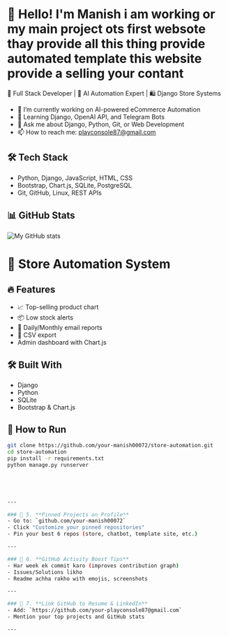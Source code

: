# 👋 Hello! I'm Manish  i am  working or  my  main project ots first websote thay  provide  all  this thing   provide automated template this website provide a selling your contant


🚀 Full Stack Developer | 🧠 AI Automation Expert | 🛍️ Django Store Systems

- 🔭 I’m currently working on AI-powered eCommerce Automation
- 🌱 Learning Django, OpenAI API, and Telegram Bots
- 💬 Ask me about Django, Python, Git, or Web Development
- 📫 How to reach me: playconsole87@gmail.com

## 🛠️ Tech Stack
- Python, Django, JavaScript, HTML, CSS
- Bootstrap, Chart.js, SQLite, PostgreSQL
- Git, GitHub, Linux, REST APIs

## 📊 GitHub Stats
![My GitHub stats](https://github-readme-stats.vercel.app/api?username=your-username&show_icons=true&theme=radical)





# 🧠 Store Automation System

## 🔥 Features
- 📈 Top-selling product chart
- 📦 Low stock alerts
- 📨 Daily/Monthly email reports
- 🧾 CSV export
- Admin dashboard with Chart.js

## 🛠️ Built With
- Django
- Python
- SQLite
- Bootstrap & Chart.js

## 🚀 How to Run
```bash
git clone https://github.com/your-manish00072/store-automation.git
cd store-automation
pip install -r requirements.txt
python manage.py runserver





---

### 🔷 5. **Pinned Projects on Profile**
- Go to: `github.com/your-manish00072`
- Click "Customize your pinned repositories"
- Pin your best 6 repos (store, chatbot, template site, etc.)

---

### 🔷 6. **GitHub Activity Boost Tips**
- Har week ek commit karo (improves contribution graph)
- Issues/Solutions likho
- Readme achha rakho with emojis, screenshots

---

### 🔷 7. **Link GitHub to Resume & LinkedIn**
- Add: `https://github.com/your-playconsole87@gmail.com`  
- Mention your top projects and GitHub stats

---





